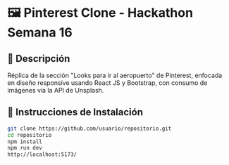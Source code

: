 # 🖼️ Pinterest Clone - Hackathon Semana 16

## 📌 Descripción
Réplica de la sección "Looks para ir al aeropuerto" de Pinterest, enfocada en diseño responsive usando React JS y Bootstrap, con consumo de imágenes vía la API de Unsplash.

## 🚀 Instrucciones de Instalación

```bash
git clone https://github.com/usuario/repositorio.git
cd repositorio
npm install
npm run dev
http://localhost:5173/